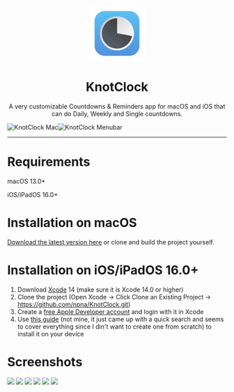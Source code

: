 <p align="center">
<img width="128" src="KnotClock/Assets.xcassets/AppIcon.appiconset/Icon-128@2x.png">
</p>

<h1 align="center">KnotClock</h1>
<p align="center">
A very customizable Countdowns & Reminders app for macOS and iOS that can do Daily, Weekly and Single countdowns.

<img alt="KnotClock Mac" src="https://user-images.githubusercontent.com/80475242/225621277-bb80c8a1-f645-4401-ab94-826768cdba15.png" width="55%"></img><img alt="KnotClock Menubar" src="https://user-images.githubusercontent.com/80475242/225632546-73b1d42f-bc32-4312-8d9d-d47828841e79.png" width="44%"></img>

</p>

---

# Requirements
macOS 13.0+

iOS/iPadOS 16.0+

# Installation on macOS
[Download the latest version here](https://github.com/npna/KnotClock/releases) or clone and build the project yourself.

# Installation on iOS/iPadOS 16.0+
1. Download [Xcode](https://apps.apple.com/us/app/xcode/id497799835) 14 (make sure it is Xcode 14.0 or higher)
2. Clone the project (Open Xcode -> Click Clone an Existing Project -> https://github.com/npna/KnotClock.git)
3. Create a [free Apple Developer account](https://developer.apple.com/) and login with it in Xcode
4. Use [this guide](https://codewithchris.com/deploy-your-app-on-an-iphone/) (not mine, it just came up with a quick search and seems to cover everything since I din't want to create one from scratch) to install it on your device


# Screenshots
<img src="https://user-images.githubusercontent.com/80475242/224429718-a45da46c-bb76-4b7a-9dd5-f316b343fa23.png" width="15%"></img> <img src="https://user-images.githubusercontent.com/80475242/225620967-ad1f7cda-f8a3-49f9-abdd-1579fb2bccc9.png" width="15%"></img> <img src="https://user-images.githubusercontent.com/80475242/225620961-3fb50c93-7c39-41f5-aafa-242faa848acf.png" width="15%"></img> <img src="https://user-images.githubusercontent.com/80475242/225620936-9b32252b-85dc-4cf1-a12d-0885756e6a36.png" width="15%"></img> <img src="https://user-images.githubusercontent.com/80475242/224430118-40daf214-eb93-42ad-82c5-411944c65d57.png" width="8%"></img> <img src="https://user-images.githubusercontent.com/80475242/224430132-ffef00cb-ae7c-4733-bbc1-3cd0363b415b.png" width="15%"></img> 
